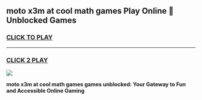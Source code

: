 
## moto x3m at cool math games Play Online 👋 Unblocked Games
<h3>
<a href="https://news.freeplayer.one?title=moto_x3m_at_cool_math_games&ref=17CMG">CLICK TO PLAY</a></h3>
<hr>

<h3>
<a href="https://news.freeplayer.one?title=moto_x3m_at_cool_math_games&ref=17CMG">CLICK 2 PLAY</a>
  
</h3>

<a href="https://news.freeplayer.one?title=moto_x3m_at_cool_math_games&ref=17CMG/"><img src="https://clearcache.store/games.png"></a>


**moto x3m at cool math games games unblocked: Your Gateway to Fun and Accessible Online Gaming**

